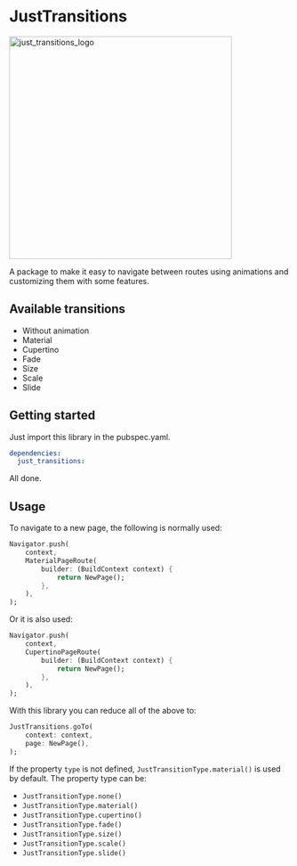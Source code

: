 # JustTransitions

<p float="center">
    <img scr = "https://github.com/DamianAldair/just_transitions/blob/master/images/just_transitions.svg"
    alt = "just_transitions_logo"
    width = "400">
</p>

A package to make it easy to navigate between routes using animations and customizing them with some features.

## Available transitions

- Without animation
- Material
- Cupertino
- Fade
- Size
- Scale
- Slide

## Getting started

Just import this library in the pubspec.yaml.

```yaml
dependencies:
  just_transitions:
```

All done.

## Usage

To navigate to a new page, the following is normally used:

```dart
Navigator.push(
    context,
    MaterialPageRoute(
        builder: (BuildContext context) {
            return NewPage();
        },
    ),
);
```

Or it is also used:

```dart
Navigator.push(
    context,
    CupertinoPageRoute(
        builder: (BuildContext context) {
            return NewPage();
        },
    ),
);
```

With this library you can reduce all of the above to:

```dart
JustTransitions.goTo(
    context: context,
    page: NewPage(),
);
```

If the property `type` is not defined, `JustTransitionType.material()` is used by default.
The property type can be:

- `JustTransitionType.none()`
- `JustTransitionType.material()`
- `JustTransitionType.cupertino()`
- `JustTransitionType.fade()`
- `JustTransitionType.size()`
- `JustTransitionType.scale()`
- `JustTransitionType.slide()`
